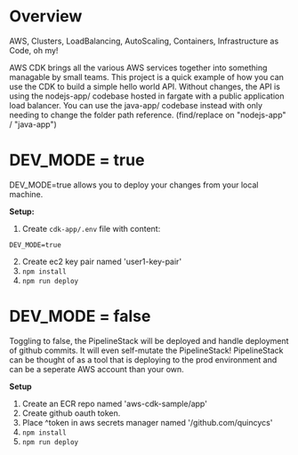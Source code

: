 # Overview

AWS, Clusters, LoadBalancing, AutoScaling, Containers, Infrastructure as Code, oh my!

AWS CDK brings all the various AWS services together into something managable by small teams. This project is a quick example of how you can use the CDK to build a simple hello world API.  Without changes, the API is using the nodejs-app/ codebase hosted in fargate with a public application load balancer.  You can use the java-app/ codebase instead with only needing to change the folder path reference. (find/replace on "nodejs-app" / "java-app")

# DEV_MODE = true

DEV_MODE=true allows you to deploy your changes from your local machine.

**Setup:**

1. Create `cdk-app/.env` file with content:

```
DEV_MODE=true
```

2. Create ec2 key pair named 'user1-key-pair'
1. `npm install`
1. `npm run deploy`

# DEV_MODE = false

Toggling to false, the PipelineStack will be deployed and handle deployment of github commits.  It will even self-mutate the PipelineStack!  PipelineStack can be thought of as a tool that is deploying to the prod environment and can be a seperate AWS account than your own.

**Setup**

1. Create an ECR repo named 'aws-cdk-sample/app'
1. Create github oauth token.
1. Place ^token in aws secrets manager named '/github.com/quincycs'
1. `npm install`
1. `npm run deploy`
